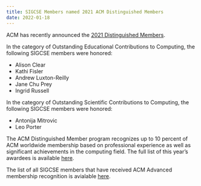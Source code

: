 ```yaml
---
title: SIGCSE Members named 2021 ACM Distinguished Members
date: 2022-01-18
---
```


ACM has recently announced the [2021 Distinguished Members](https://awards.acm.org/distinguished-members).

In the category of Outstanding Educational Contributions to Computing, the following SIGCSE members were honored:

- Alison Clear
- Kathi Fisler
- Andrew Luxton-Reilly
- Jane Chu Prey
- Ingrid Russell

In the category of Outstanding Scientific Contributions to Computing, the following SIGCSE members were honored:

- Antonija Mitrovic
- Leo Porter

The ACM Distinguished Member program recognizes up to 10 percent of ACM worldwide membership based on professional experience as well as significant achievements in the computing field. The full list of this year’s awardees is available [here](https://www.acm.org/media-center/2021/december/distinguished-members-2021).

The list of all SIGCSE members that have received ACM Advanced membership recognition is avialable [here]({{"/membership/grades.html"|absolute_url}}).


